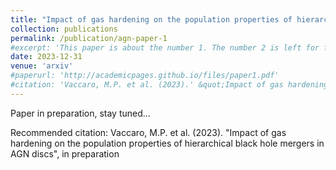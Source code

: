 ```yaml
---
title: "Impact of gas hardening on the population properties of hierarchical black hole mergers in AGN discs"
collection: publications
permalink: /publication/agn-paper-1
#excerpt: 'This paper is about the number 1. The number 2 is left for future work.'
date: 2023-12-31
venue: 'arxiv'
#paperurl: 'http://academicpages.github.io/files/paper1.pdf'
#citation: 'Vaccaro, M.P. et al. (2023).' &quot;Impact of gas hardening on the population properties of hierarchical black hole mergers in AGN discs. &quot; <i>Journal 1</i>. 1(1).'
---
```

Paper in preparation, stay tuned...


Recommended citation: Vaccaro, M.P. et al. (2023). "Impact of gas hardening on the population properties of hierarchical black hole mergers in AGN discs", in preparation
